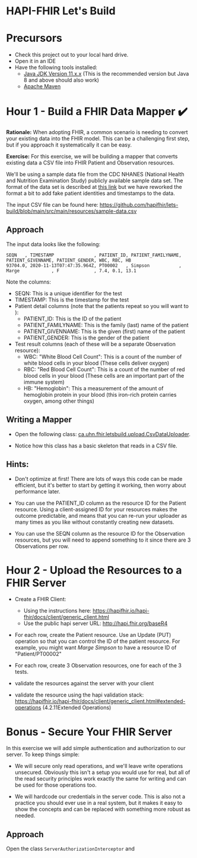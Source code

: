 # HAPI-FHIR Let's Build

# Precursors

* Check this project out to your local hard drive.
* Open it in an IDE
* Have the following tools installed:
   * [Java JDK Version 11.x.x](https://adoptopenjdk.net/) (This is the recommended version but Java 8 and above should also work)
   * [Apache Maven](https://maven.apache.org/)

# Hour 1 - Build a FHIR Data Mapper :heavy_check_mark:

**Rationale:** When adopting FHIR, a common scenario is needing to convert your existing data into the FHIR model. This can be a challenging first step, but if you approach it systematically it can be easy. 

**Exercise:** For this exercise, we will be building a mapper that converts existing data a CSV file into FHIR Patient and Observation resources. 

We'll be using a sample data file from the CDC NHANES (National Health and Nutrition Examination Study) publicly available sample data set. The format of the data set is described at [this link](https://wwwn.cdc.gov/Nchs/Nhanes/2017-2018/CBC_J.htm) but we have reworked the format a bit to add fake patient identities and timestamps to the data.

The input CSV file can be found here: https://github.com/hapifhir/lets-build/blob/main/src/main/resources/sample-data.csv 

## Approach

The input data looks like the following:

```csv
SEQN   , TIMESTAMP               , PATIENT_ID, PATIENT_FAMILYNAME, PATIENT_GIVENNAME, PATIENT_GENDER, WBC, RBC, HB
93704.0, 2020-11-13T07:47:35.964Z, PT00002   , Simpson           , Marge            , F             , 7.4, 0.1, 13.1
```

Note the columns:

* SEQN: This is a unique identifier for the test
* TIMESTAMP: This is the timestamp for the test
* Patient detail columns (note that the patients repeat so you will want to ):
   * PATIENT_ID: This is the ID of the patient
   * PATIENT_FAMILYNAME: This is the family (last) name of the patient
   * PATIENT_GIVENNAME: This is the given (first) name of the patient
   * PATIENT_GENDER: This is the gender of the patient
* Test result columns (each of these will be a separate Observation resource):
   * WBC: "White Blood Cell Count": This is a count of the number of white blood cells in your blood (These cells deliver oxygen)
   * RBC: "Red Blood Cell Count": This is a count of the number of red blood cells in your blood (These cells are an important part of the immune system)
   * HB: "Hemoglobin": This a measurement of the amount of hemoglobin protein in your blood (this iron-rich protein carries oxygen, among other things)



## Writing a Mapper

* Open the following class: [ca.uhn.fhir.letsbuild.upload.CsvDataUploader](https://github.com/hapifhir/lets-build/blob/main/src/main/java/ca/uhn/fhir/letsbuild/upload/CsvDataUploader.java).

* Notice how this class has a basic skeleton that reads in a CSV file.

## Hints:

* Don't optimize at first! There are lots of ways this code can be made efficient, but it's better to start by getting it working, then worry about performance later.

* You can use the PATIENT_ID column as the resource ID for the Patient resource. Using a client-assigned ID for your resources makes the outcome predictable, and means that you can re-run your uploader as many times as you like without constantly creating new datasets. 

* You can use the SEQN column as the resource ID for the Observation resources, but you will need to append something to it since there are 3 Observations per row.

# Hour 2 - Upload the Resources to a FHIR Server

* Create a FHIR Client:

  * Using the instructions here: https://hapifhir.io/hapi-fhir/docs/client/generic_client.html
  * Use the public hapi server URL: http://hapi.fhir.org/baseR4

* For each row, create the Patient resource. Use an Update (PUT) operation so that you can control the ID of the patient resource. For example, you might want *Marge Simpson* to have a resource ID of "Patient/PT00002"

* For each row, create 3 Observation resources, one for each of the 3 tests.

* validate the resources against the server with your client

* validate the resource using the hapi validation stack: https://hapifhir.io/hapi-fhir/docs/client/generic_client.html#extended-operations (4.2.11Extended Operations)

# Bonus - Secure Your FHIR Server

In this exercise we will add simple authentication and authorization to our server. To keep things simple:

* We will secure only read operations, and we'll leave write operations unsecured. Obviously this isn't a setup you would use for real, but all of the read security principles work exactly the same for writing and can be used for those operations too.

* We will hardcode our credentials in the server code. This is also not a practice you should ever use in a real system, but it makes it easy to show the concepts and can be replaced with something more robust as needed.

## Approach

Open the class `ServerAuthorizationInterceptor` and 